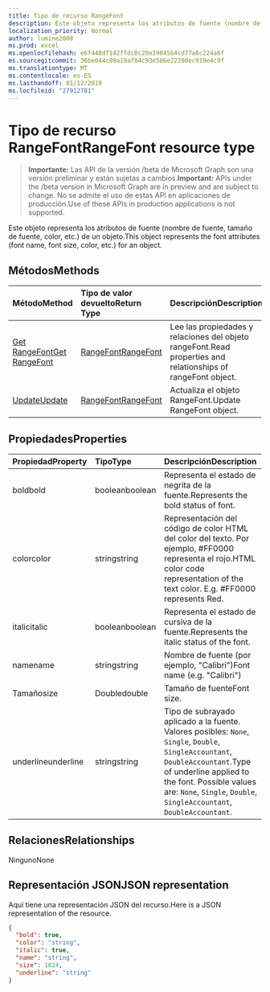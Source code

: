 ```yaml
---
title: Tipo de recurso RangeFont
description: Este objeto representa los atributos de fuente (nombre de fuente, tamaño de fuente, color, etc.) de un objeto.
localization_priority: Normal
author: lumine2008
ms.prod: excel
ms.openlocfilehash: e6f448df142ffdc0c20e39045b4cd77a6c224a6f
ms.sourcegitcommit: 36be044c89a19af84c93e586e22200ec919e4c9f
ms.translationtype: MT
ms.contentlocale: es-ES
ms.lasthandoff: 01/12/2019
ms.locfileid: "27912781"
---
```

# <a name="rangefont-resource-type"></a><span data-ttu-id="78208-103">Tipo de recurso RangeFont</span><span class="sxs-lookup"><span data-stu-id="78208-103">RangeFont resource type</span></span>

> <span data-ttu-id="78208-104">**Importante:** Las API de la versión /beta de Microsoft Graph son una versión preliminar y están sujetas a cambios.</span><span class="sxs-lookup"><span data-stu-id="78208-104">**Important:** APIs under the /beta version in Microsoft Graph are in preview and are subject to change.</span></span> <span data-ttu-id="78208-105">No se admite el uso de estas API en aplicaciones de producción.</span><span class="sxs-lookup"><span data-stu-id="78208-105">Use of these APIs in production applications is not supported.</span></span>

<span data-ttu-id="78208-106">Este objeto representa los atributos de fuente (nombre de fuente, tamaño de fuente, color, etc.) de un objeto.</span><span class="sxs-lookup"><span data-stu-id="78208-106">This object represents the font attributes (font name, font size, color, etc.) for an object.</span></span>


## <a name="methods"></a><span data-ttu-id="78208-107">Métodos</span><span class="sxs-lookup"><span data-stu-id="78208-107">Methods</span></span>

| <span data-ttu-id="78208-108">Método</span><span class="sxs-lookup"><span data-stu-id="78208-108">Method</span></span>           | <span data-ttu-id="78208-109">Tipo de valor devuelto</span><span class="sxs-lookup"><span data-stu-id="78208-109">Return Type</span></span>    |<span data-ttu-id="78208-110">Descripción</span><span class="sxs-lookup"><span data-stu-id="78208-110">Description</span></span>|
|:---------------|:--------|:----------|
|[<span data-ttu-id="78208-111">Get RangeFont</span><span class="sxs-lookup"><span data-stu-id="78208-111">Get RangeFont</span></span>](../api/rangefont-get.md) | [<span data-ttu-id="78208-112">RangeFont</span><span class="sxs-lookup"><span data-stu-id="78208-112">RangeFont</span></span>](rangefont.md) |<span data-ttu-id="78208-113">Lee las propiedades y relaciones del objeto rangeFont.</span><span class="sxs-lookup"><span data-stu-id="78208-113">Read properties and relationships of rangeFont object.</span></span>|
|[<span data-ttu-id="78208-114">Update</span><span class="sxs-lookup"><span data-stu-id="78208-114">Update</span></span>](../api/rangefont-update.md) | [<span data-ttu-id="78208-115">RangeFont</span><span class="sxs-lookup"><span data-stu-id="78208-115">RangeFont</span></span>](rangefont.md)   |<span data-ttu-id="78208-116">Actualiza el objeto RangeFont.</span><span class="sxs-lookup"><span data-stu-id="78208-116">Update RangeFont object.</span></span> |

## <a name="properties"></a><span data-ttu-id="78208-117">Propiedades</span><span class="sxs-lookup"><span data-stu-id="78208-117">Properties</span></span>
| <span data-ttu-id="78208-118">Propiedad</span><span class="sxs-lookup"><span data-stu-id="78208-118">Property</span></span>     | <span data-ttu-id="78208-119">Tipo</span><span class="sxs-lookup"><span data-stu-id="78208-119">Type</span></span>   |<span data-ttu-id="78208-120">Descripción</span><span class="sxs-lookup"><span data-stu-id="78208-120">Description</span></span>|
|:---------------|:--------|:----------|
|<span data-ttu-id="78208-121">bold</span><span class="sxs-lookup"><span data-stu-id="78208-121">bold</span></span>|<span data-ttu-id="78208-122">boolean</span><span class="sxs-lookup"><span data-stu-id="78208-122">boolean</span></span>|<span data-ttu-id="78208-123">Representa el estado de negrita de la fuente.</span><span class="sxs-lookup"><span data-stu-id="78208-123">Represents the bold status of font.</span></span>|
|<span data-ttu-id="78208-124">color</span><span class="sxs-lookup"><span data-stu-id="78208-124">color</span></span>|<span data-ttu-id="78208-125">string</span><span class="sxs-lookup"><span data-stu-id="78208-125">string</span></span>|<span data-ttu-id="78208-p102">Representación del código de color HTML del color del texto. Por ejemplo, #FF0000 representa el rojo.</span><span class="sxs-lookup"><span data-stu-id="78208-p102">HTML color code representation of the text color. E.g. #FF0000 represents Red.</span></span>|
|<span data-ttu-id="78208-129">italic</span><span class="sxs-lookup"><span data-stu-id="78208-129">italic</span></span>|<span data-ttu-id="78208-130">boolean</span><span class="sxs-lookup"><span data-stu-id="78208-130">boolean</span></span>|<span data-ttu-id="78208-131">Representa el estado de cursiva de la fuente.</span><span class="sxs-lookup"><span data-stu-id="78208-131">Represents the italic status of the font.</span></span>|
|<span data-ttu-id="78208-132">name</span><span class="sxs-lookup"><span data-stu-id="78208-132">name</span></span>|<span data-ttu-id="78208-133">string</span><span class="sxs-lookup"><span data-stu-id="78208-133">string</span></span>|<span data-ttu-id="78208-134">Nombre de fuente (por ejemplo, "Calibri")</span><span class="sxs-lookup"><span data-stu-id="78208-134">Font name (e.g. "Calibri")</span></span>|
|<span data-ttu-id="78208-135">Tamaño</span><span class="sxs-lookup"><span data-stu-id="78208-135">size</span></span>|<span data-ttu-id="78208-136">Double</span><span class="sxs-lookup"><span data-stu-id="78208-136">double</span></span>|<span data-ttu-id="78208-137">Tamaño de fuente</span><span class="sxs-lookup"><span data-stu-id="78208-137">Font size.</span></span>|
|<span data-ttu-id="78208-138">underline</span><span class="sxs-lookup"><span data-stu-id="78208-138">underline</span></span>|<span data-ttu-id="78208-139">string</span><span class="sxs-lookup"><span data-stu-id="78208-139">string</span></span>|<span data-ttu-id="78208-p103">Tipo de subrayado aplicado a la fuente. Valores posibles: `None`, `Single`, `Double`, `SingleAccountant`, `DoubleAccountant`.</span><span class="sxs-lookup"><span data-stu-id="78208-p103">Type of underline applied to the font. Possible values are: `None`, `Single`, `Double`, `SingleAccountant`, `DoubleAccountant`.</span></span>|

## <a name="relationships"></a><span data-ttu-id="78208-142">Relaciones</span><span class="sxs-lookup"><span data-stu-id="78208-142">Relationships</span></span>
<span data-ttu-id="78208-143">Ninguno</span><span class="sxs-lookup"><span data-stu-id="78208-143">None</span></span>


## <a name="json-representation"></a><span data-ttu-id="78208-144">Representación JSON</span><span class="sxs-lookup"><span data-stu-id="78208-144">JSON representation</span></span>

<span data-ttu-id="78208-145">Aquí tiene una representación JSON del recurso.</span><span class="sxs-lookup"><span data-stu-id="78208-145">Here is a JSON representation of the resource.</span></span>

<!-- {
  "blockType": "resource",
  "optionalProperties": [

  ],
  "@odata.type": "microsoft.graph.rangeFont"
}-->

```json
{
  "bold": true,
  "color": "string",
  "italic": true,
  "name": "string",
  "size": 1024,
  "underline": "string"
}

```

<!-- uuid: 8fcb5dbc-d5aa-4681-8e31-b001d5168d79
2015-10-25 14:57:30 UTC -->
<!-- {
  "type": "#page.annotation",
  "description": "RangeFont resource",
  "keywords": "",
  "section": "documentation",
  "tocPath": ""
}-->
